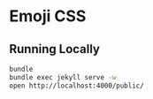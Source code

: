 # Emoji CSS

## Running Locally

```bash
bundle
bundle exec jekyll serve -w
open http://localhost:4000/public/
```
